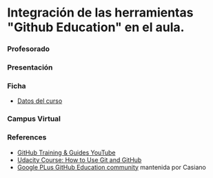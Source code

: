 # Integración de las herramientas "Github Education" en el aula. 

### Profesorado

### Presentación 

### Ficha

* [Datos del curso](resources/)

### Campus Virtual 

### References

* [GitHub Training & Guides YouTube](https://www.youtube.com/githubguides)
* [Udacity Course: How to Use Git and GitHub](https://www.udacity.com/course/how-to-use-git-and-github--ud775)
* [Google PLus GitHub Education community](https://plus.google.com/u/0/communities/101581119166388524593) mantenida por Casiano
